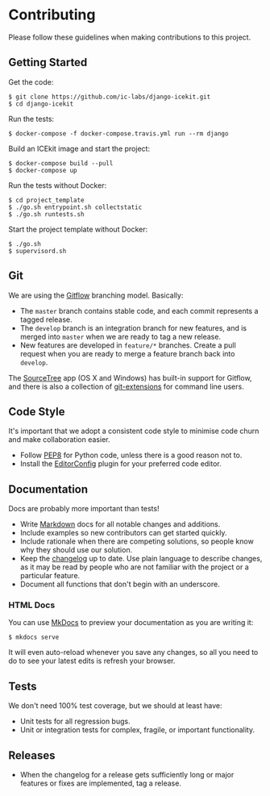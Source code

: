 # Contributing

Please follow these guidelines when making contributions to this project.

## Getting Started

Get the code:

    $ git clone https://github.com/ic-labs/django-icekit.git
    $ cd django-icekit

Run the tests:

    $ docker-compose -f docker-compose.travis.yml run --rm django

Build an ICEkit image and start the project:

    $ docker-compose build --pull
    $ docker-compose up

Run the tests without Docker:

    $ cd project_template
    $ ./go.sh entrypoint.sh collectstatic
    $ ./go.sh runtests.sh

Start the project template without Docker:

    $ ./go.sh
    $ supervisord.sh

## Git

We are using the [Gitflow] branching model. Basically:

  * The `master` branch contains stable code, and each commit represents a
    tagged release.
  * The `develop` branch is an integration branch for new features, and is
    merged into `master` when we are ready to tag a new release.
  * New features are developed in `feature/*` branches. Create a pull request
    when you are ready to merge a feature branch back into `develop`.

The [SourceTree] app (OS X and Windows) has built-in support for Gitflow, and
there is also a collection of [git-extensions] for command line users.

## Code Style

It's important that we adopt a consistent code style to minimise code churn and
make collaboration easier.

  * Follow [PEP8] for Python code, unless there is a good reason not to.
  * Install the [EditorConfig] plugin for your preferred code editor.

## Documentation

Docs are probably more important than tests!

  * Write [Markdown] docs for all notable changes and additions.
  * Include examples so new contributors can get started quickly.
  * Include rationale when there are competing solutions, so people know why
    they should use our solution.
  * Keep the [changelog] up to date. Use plain language to describe changes,
    as it may be read by people who are not familiar with the project or a
    particular feature.
  * Document all functions that don't begin with an underscore.

### HTML Docs

You can use [MkDocs] to preview your documentation as you are writing it:

    $ mkdocs serve

It will even auto-reload whenever you save any changes, so all you need to do
to see your latest edits is refresh your browser.

## Tests

We don't need 100% test coverage, but we should at least have:

  * Unit tests for all regression bugs.
  * Unit or integration tests for complex, fragile, or important functionality.

## Releases

  * When the changelog for a release gets sufficiently long or major features
    or fixes are implemented, tag a release.

[changelog]: changelog.md
[EditorConfig]: http://editorconfig.org/
[git-extensions]: https://github.com/nvie/gitflow/
[Gitflow]: http://nvie.com/posts/a-successful-git-branching-model/
[Markdown]: http://daringfireball.net/projects/markdown/
[MkDocs]: http://mkdocs.org
[PEP8]: http://legacy.python.org/dev/peps/pep-0008/
[SourceTree]: http://sourcetreeapp.com/
